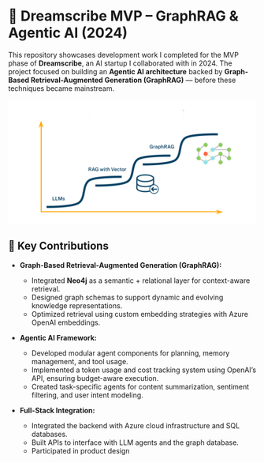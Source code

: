 # 🧠 Dreamscribe MVP – GraphRAG & Agentic AI (2024)

This repository showcases development work I completed for the MVP phase of **Dreamscribe**, an AI startup I collaborated with in 2024. The project focused on building an **Agentic AI architecture** backed by **Graph-Based Retrieval-Augmented Generation (GraphRAG)** — before these techniques became mainstream.

<p align="center">
  <img src="assets/graphragIMG.png" alt="GraphRAG Agent Architecture" width="600"/>
</p>

## 📌 Key Contributions

- **Graph-Based Retrieval-Augmented Generation (GraphRAG):**
  - Integrated **Neo4j** as a semantic + relational layer for context-aware retrieval.
  - Designed graph schemas to support dynamic and evolving knowledge representations.
  - Optimized retrieval using custom embedding strategies with Azure OpenAI embeddings.

- **Agentic AI Framework:**
  - Developed modular agent components for planning, memory management, and tool usage.
  - Implemented a token usage and cost tracking system using OpenAI’s API, ensuring budget-aware execution.
  - Created task-specific agents for content summarization, sentiment filtering, and user intent modeling.

- **Full-Stack Integration:**
  - Integrated the backend with Azure cloud infrastructure and SQL databases.
  - Built APIs to interface with LLM agents and the graph database.
  - Participated in product design

